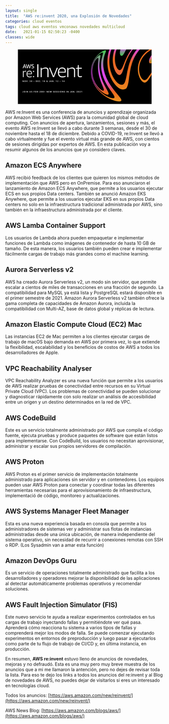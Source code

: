 ```yaml
---
layout: single
title:  "AWS re:invent 2020, una Explosión de Novedades"
categories: cloud eventos
tags: cloud aws eventos vmconaws novedades multicloud
date:   2021-01-15 02:50:23 -0400
classes: wide
---
```


<figure>
  <img src="/assets/images/reinvent2020.png" alt="AWS re:Invent 2020">
</figure>

AWS re:Invent es una conferencia de anuncios y aprendizaje organizada por Amazon Web Services (AWS) para la comunidad global de cloud computing. Con anuncios de apertura, lanzamientos, sesiones y más, el evento AWS re:Invent se llevó a cabo durante 3 semanas, desde el 30 de noviembre hasta el 18 de diciembre. Debido a COVID-19, re:Invent se llevó a cabo virtualmente y fue el evento virtual más grande de AWS, con cientos de sesiones dirigidas por expertos de AWS. En esta publicación voy a resumir algunos de los anuncios que yo considero claves.

## Amazon ECS Anywhere

AWS recibió feedback de los clientes que quieren los mismos métodos de implementación que AWS pero en OnPremise. Para eso anunciaron el lanzamiento de Amazon ECS Anywhere, que permite a los usuarios ejecutar ECS en sus propios Data centers. También se anunció Amazon EKS Anywhere, que permite a los usuarios ejecutar EKS en sus propios Data centers no solo en la infraestructura tradicional administrada por AWS, sino también en la infraestructura administrada por el cliente.

## AWS Lamba Container Support

Los usuarios de Lambda ahora pueden empaquetar e implementar funciones de Lambda como imágenes de contenedor de hasta 10 GB de tamaño. De esta manera, los usuarios también pueden crear e implementar fácilmente cargas de trabajo más grandes como el machine learning.

## Aurora Serverless v2

AWS ha creado Aurora Serverless v2, un modo sin servidor, que permite escalar a cientos de miles de transacciones en una fracción de segundo. La compatibilidad para MySQL ya está lista y PostgreSQL estará disponible en el primer semestre de 2021. Amazon Aurora Serverless v2 también ofrece la gama completa de capacidades de Amazon Aurora, incluida la compatibilidad con Multi-AZ, base de datos global y réplicas de lectura.

## Amazon Elastic Compute Cloud (EC2) Mac

Las instancias EC2 de Mac permiten a los clientes ejecutar cargas de trabajo de macOS bajo demanda en AWS por primera vez, lo que extiende la flexibilidad, escalabilidad y los beneficios de costos de AWS a todos los desarrolladores de Apple.

## VPC Reachability Analyser

VPC Reachability Analyzer es una nueva función que permite a los usuarios de AWS realizar pruebas de conectividad entre recursos en su Virtual Private Cloud (VPC). Los problemas de conectividad se pueden solucionar y diagnosticar rápidamente con solo realizar un análisis de accesibilidad entre un origen y un destino determinados en la red de VPC.

## AWS CodeBuild

Este es un servicio totalmente administrado por AWS que compila el código fuente, ejecuta pruebas y produce paquetes de software que están listos para implementarse. Con CodeBuild, los usuarios no necesitan aprovisionar, administrar y escalar sus propios servidores de compilación.

## AWS Proton

AWS Proton es el primer servicio de implementación totalmente administrado para aplicaciones sin servidor y en contenedores. Los equipos pueden usar AWS Proton para conectar y coordinar todas las diferentes herramientas necesarias para el aprovisionamiento de infraestructura, implementació de código, monitoreo y actualizaciones.

## AWS Systems Manager Fleet Manager

Esta es una nueva experiencia basada en consola que permite a los administradores de sistemas ver y administrar sus flotas de instancias administradas desde una única ubicación, de manera independiente del sistema operativo, sin necesidad de recurrir a conexiones remotas con SSH o RDP. (Los Sysadmin van a amar esta función)

## Amazon DevOps Guru

Es un servicio de operaciones totalmente administrado que facilita a los desarrolladores y operadores mejorar la disponibilidad de las aplicaciones al detectar automáticamente problemas operativos y recomendar soluciones.

## AWS Fault Injection Simulator (FIS)

Este nuevo servicio te ayuda a realizar experimentos controlados en tus cargas de trabajo inyectando fallas y permitiéndote ver qué pasa. Aprenderá cómo reacciona tu sistema a varios tipos de fallas y comprenderá mejor los modos de falla. Se puede comenzar ejecutando experimentos en entornos de preproducción y luego pasar a ejecutarlos como parte de tu flujo de trabajo de CI/CD y, en última instancia, en producción.

En resumen, **AWS re:invent** estuvo lleno de anuncios de novedades, mejoras y no defraudó. Esta es una muy pero muy breve muestra de los anuncios que a mi me llamaron la antención, pero no dejes de revisar toda la lista. Para eso te dejo los links a todos los anuncios del re:invent y al Blog de novedades de AWS, no puedes dejar de visitarlos si eres un interesado en tecnologías cloud.

Todos los anuncios:  [https://aws.amazon.com/new/reinvent/](https://aws.amazon.com/new/reinvent/)

AWS News Blog:  [https://aws.amazon.com/blogs/aws/](https://aws.amazon.com/blogs/aws/)